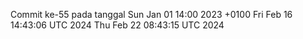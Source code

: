 Commit ke-55 pada tanggal Sun Jan 01 14:00 2023 +0100
Fri Feb 16 14:43:06 UTC 2024
Thu Feb 22 08:43:15 UTC 2024
